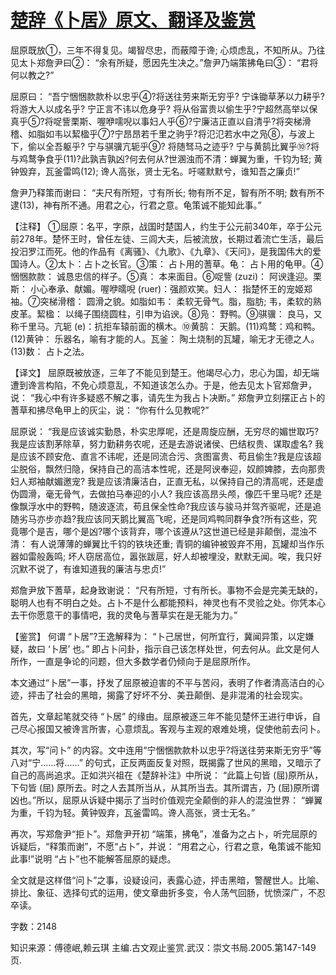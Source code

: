 # [楚辞《卜居》原文、翻译及鉴赏](https://www.vrrw.net/wx/14047.html)

屈原既放①，三年不得复见。竭智尽忠，而蔽障于谗; 心烦虑乱，不知所从。乃往见太卜郑詹尹曰②： “余有所疑，愿因先生决之。”詹尹乃端策拂龟曰③： “君将何以教之?”

屈原曰： “吾宁悃悃款款朴以忠乎④?将送往劳来斯无穷乎? 宁诛锄草茅以力耕乎?将游大人以成名乎? 宁正言不讳以危身乎? 将从俗富贵以偷生乎?宁超然高举以保真乎⑤?将哫訾栗斯、喔咿嚅唲以事妇人乎⑥?宁廉洁正直以自清乎?将突梯滑稽、如脂如韦以絜楹乎⑦?宁昂昂若千里之驹乎?将氾氾若水中之凫⑧，与波上下，偷以全吾躯乎? 宁与骐骥亢轭乎⑨? 将随驽马之迹乎? 宁与黄鹄比翼乎⑩?将与鸡鹜争食乎(11)?此孰吉孰凶?何去何从?世溷浊而不清：蝉翼为重，千钧为轻; 黄钟毁弃，瓦釜雷鸣(12); 谗人高张，贤士无名。吁嗟默默兮，谁知吾之廉贞!”

詹尹乃释策而谢曰： “夫尺有所短，寸有所长; 物有所不足，智有所不明; 数有所不逮(13)，神有所不通。用君之心，行君之意。龟策诚不能知此事。”



【注释】 ①屈原：名平，字原，战国时楚国人，约生于公元前340年，卒于公元前278年。楚怀王时，曾任左徒、三闾大夫，后被流放，长期过着流亡生活，最后投汨罗江而死。他的作品有《离骚》、《九歌》、《九章》、《天问》，是我国伟大的爱国诗人。②太卜：占卜之长官。③策： 占卜用的蓍草。龟： 占卜用的龟甲。④悃悃款款： 诚恳忠信的样子。⑤真： 本来面目。⑥哫訾 (zuzi)： 阿谀逢迎。栗斯： 小心奉承、献媚。喔咿曘唲 (ruer)：强颜欢笑。妇人： 指楚怀王的宠姬郑袖。⑦突梯滑稽： 圆滑之貌。如脂如韦： 柔软无骨气。脂，脂肪; 韦，柔软的熟皮革。絜楹： 以绳子围绕圆柱，引申为谄谀。⑧凫： 野鸭。⑨骐骥： 良马，又称千里马。亢轭 (e)：抗拒车辕前面的横木。⑩黄鹄： 天鹅。(11)鸡鹜：鸡和鸭。(12)黄钟： 乐器名，喻有才能的人。瓦釜： 陶土烧制的瓦罐，喻无才无德之人。(13)数： 占卜之法。

【译文】 屈原既被放逐，三年了不能见到楚王。他竭尽心力，忠心为国，却无端遭到谗言构陷，不免心烦意乱，不知道该怎么办。于是，他去见太卜官郑詹尹，说： “我心中有许多疑惑不解之事，请先生为我占卜决断。” 郑詹尹立刻摆正占卜的蓍草和拂尽龟甲上的灰尘，说： “你有什么见教呢?”

屈原说： “我是应该诚实勤恳，朴实忠厚呢，还是周旋应酬，无穷尽的媚世取巧? 我是应该割茅除草，努力勤耕务农呢，还是去游说诸侯、巴结权贵、谋取虚名? 我是应该不顾安危、直言不讳呢，还是同流合污、贪图富贵、苟且偷生?我是应该超尘脱俗，飘然归隐，保持自己的高洁本性呢，还是阿谀奉迎，奴颜婢膝，去向那贵妇人郑袖献媚邀宠? 我是应该清廉洁白，正直无私，以保持自己的清高呢，还是虚伪圆滑，毫无骨气，去做拍马奉迎的小人? 我应该高昂头颅，像匹千里马呢? 还是像飘浮水中的野鸭，随波逐流，苟且保全性命?我应该与骏马并驾齐驱呢，还是追随劣马亦步亦趋?我应该同天鹅比翼高飞呢，还是同鸡鸭同群争食?所有这些，究竟哪个是吉，哪个是凶?哪个该背弃，哪个该遵从?这世道已经是非颠倒，混浊不清： 有人说薄薄的蝉翼比千钧的铁块还重; 青铜的编钟被毁弃不用，瓦罐却当作乐器如雷般轰鸣; 坏人窃居高位，嚣张跋扈，好人却被埋没，默默无闻。唉，我只好沉默不说了，有谁知道我的廉洁与忠贞!”

郑詹尹放下蓍草，起身致谢说： “尺有所短，寸有所长。事物不会是完美无缺的，聪明人也有不明白之处。占卜不是什么都能预料，神灵也有不灵验之处。你凭本心去干你愿意干的事情吧，我的灵龟与蓍草实在是无能为力。”

【鉴赏】 何谓 “卜居”?王逸解释为： “卜己居世，何所宜行，冀闻异策，以定嫌疑，故曰 ‘卜居’ 也。” 即占卜问卦，指示自己该怎样处世，何去何从。此文是何人所作，一直是争论的问题，但大多数学者仍倾向于是屈原所作。

本文通过“卜居”一事，抒发了屈原被迫害的不平与苦闷，表明了作者清高洁白的心迹，抨击了社会的黑暗，揭露了好坏不分、美丑颠倒、是非混淆的社会现实。

首先，文章起笔就交待 “卜居” 的缘由。屈原被逐三年不能见楚怀王进行申诉，自己尽心报国又被谗言所害，心意烦乱。客观与主观的艰难处境，促使他前去问卜。

其次，写“问卜” 的内容。文中连用“宁悃悃款款朴以忠乎?将送往劳来斯无穷乎”等八对“宁……将……” 的句式，正反两面反复对照，既揭露了世风的黑暗，又暗示了自己的高尚追求。正如洪兴祖在《楚辞补注》中所说： “此篇上句皆 (屈)原所从，下句皆 (屈) 原所去。时之人去其所当从，从其所当去。其所谓吉，乃 (屈)原所谓凶也。”所以，屈原从诉疑中揭示了当时价值观完全颠倒的非人的混浊世界： “蝉翼为重，千钧为轻。黄钟毁弃，瓦釜雷鸣。谗人高张，贤士无名。”

再次，写郑詹尹“拒卜”。郑詹尹开初 “端策，拂龟”，准备为之占卜，听完屈原的诉疑后，“释策而谢”，不愿“占卜”，并说： “用君之心，行君之意，龟策诚不能知此事!”说明 “占卜”也不能解答屈原的疑虑。

全文就是这样借“问卜”之事，设疑设问，表露心迹，抨击黑暗，警醒世人。比喻、排比、象征、选择句式的运用，使文章曲折多变，令人荡气回肠，忧愤深广，不忍卒读。

字数：2148

知识来源：傅德岷,赖云琪 主编.古文观止鉴赏.武汉：崇文书局.2005.第147-149页.

